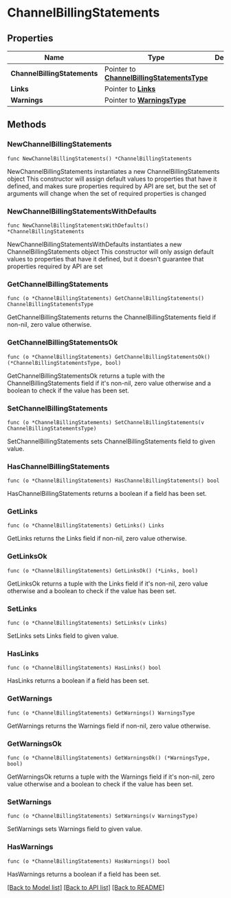 # ChannelBillingStatements

## Properties

Name | Type | Description | Notes
------------ | ------------- | ------------- | -------------
**ChannelBillingStatements** | Pointer to [**ChannelBillingStatementsType**](ChannelBillingStatementsType.md) |  | [optional] 
**Links** | Pointer to [**Links**](Links.md) |  | [optional] 
**Warnings** | Pointer to [**WarningsType**](WarningsType.md) |  | [optional] 

## Methods

### NewChannelBillingStatements

`func NewChannelBillingStatements() *ChannelBillingStatements`

NewChannelBillingStatements instantiates a new ChannelBillingStatements object
This constructor will assign default values to properties that have it defined,
and makes sure properties required by API are set, but the set of arguments
will change when the set of required properties is changed

### NewChannelBillingStatementsWithDefaults

`func NewChannelBillingStatementsWithDefaults() *ChannelBillingStatements`

NewChannelBillingStatementsWithDefaults instantiates a new ChannelBillingStatements object
This constructor will only assign default values to properties that have it defined,
but it doesn't guarantee that properties required by API are set

### GetChannelBillingStatements

`func (o *ChannelBillingStatements) GetChannelBillingStatements() ChannelBillingStatementsType`

GetChannelBillingStatements returns the ChannelBillingStatements field if non-nil, zero value otherwise.

### GetChannelBillingStatementsOk

`func (o *ChannelBillingStatements) GetChannelBillingStatementsOk() (*ChannelBillingStatementsType, bool)`

GetChannelBillingStatementsOk returns a tuple with the ChannelBillingStatements field if it's non-nil, zero value otherwise
and a boolean to check if the value has been set.

### SetChannelBillingStatements

`func (o *ChannelBillingStatements) SetChannelBillingStatements(v ChannelBillingStatementsType)`

SetChannelBillingStatements sets ChannelBillingStatements field to given value.

### HasChannelBillingStatements

`func (o *ChannelBillingStatements) HasChannelBillingStatements() bool`

HasChannelBillingStatements returns a boolean if a field has been set.

### GetLinks

`func (o *ChannelBillingStatements) GetLinks() Links`

GetLinks returns the Links field if non-nil, zero value otherwise.

### GetLinksOk

`func (o *ChannelBillingStatements) GetLinksOk() (*Links, bool)`

GetLinksOk returns a tuple with the Links field if it's non-nil, zero value otherwise
and a boolean to check if the value has been set.

### SetLinks

`func (o *ChannelBillingStatements) SetLinks(v Links)`

SetLinks sets Links field to given value.

### HasLinks

`func (o *ChannelBillingStatements) HasLinks() bool`

HasLinks returns a boolean if a field has been set.

### GetWarnings

`func (o *ChannelBillingStatements) GetWarnings() WarningsType`

GetWarnings returns the Warnings field if non-nil, zero value otherwise.

### GetWarningsOk

`func (o *ChannelBillingStatements) GetWarningsOk() (*WarningsType, bool)`

GetWarningsOk returns a tuple with the Warnings field if it's non-nil, zero value otherwise
and a boolean to check if the value has been set.

### SetWarnings

`func (o *ChannelBillingStatements) SetWarnings(v WarningsType)`

SetWarnings sets Warnings field to given value.

### HasWarnings

`func (o *ChannelBillingStatements) HasWarnings() bool`

HasWarnings returns a boolean if a field has been set.


[[Back to Model list]](../README.md#documentation-for-models) [[Back to API list]](../README.md#documentation-for-api-endpoints) [[Back to README]](../README.md)


